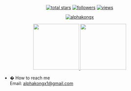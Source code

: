 <p align="center">
  <a href="#">
    <img alt="total stars" title="Total stars on GitHub"
      src="https://custom-icon-badges.herokuapp.com/badge/dynamic/json?logo=star&color=55960c&labelColor=488207&label=Stars&style=for-the-badge&query=%24.stars&url=https://api.github-star-counter.workers.dev/user/alphakongx" /></a>
  <a href="#">
    <img alt="followers" title="Follow me on Github"
      src="https://custom-icon-badges.herokuapp.com/github/followers/alphakongx?color=236ad3&labelColor=1155ba&style=for-the-badge&logo=person-add&label=Follow&logoColor=white" /></a>
  <a href="#">
    <img alt="views" title="GitHub profile views"
      src="https://shields-io-visitor-counter.herokuapp.com/badge?page=st&style=for-the-badge" /></a>
</p>

<p align="center">
  <a href="https://github.com/alphakongx/github-readme-streak-stats">
    <img title="� Get streak stats for your profile at git.io/streak-stats" alt="alphakongx"
      src="https://github-readme-streak-stats.herokuapp.com/?user=alphakongx&theme=monokai-metallian&hide_border=true" />
  </a>
</p>

<p align="center">
  <a href="https://github.com/alphakongx/github-readme-stats">
    <img height="150"
      src="https://github-readme-stats.vercel.app/api?username=alphakongx&count_private=true&show_icons=true&custom_title=AlphaZach's%20Github%20Status&hide=issues&theme=vision-friendly-dark" />
  </a>

  <a href="https://github.com/alphakongx/github-readme-stats">
    <img height="150"
      src="https://github-readme-stats.vercel.app/api/top-langs/?username=alphakongx&layout=compact&theme=vision-friendly-dark" />
  </a>
</p>


- � How to reach me </br>
Email: alphakongx1@gmail.com</br>